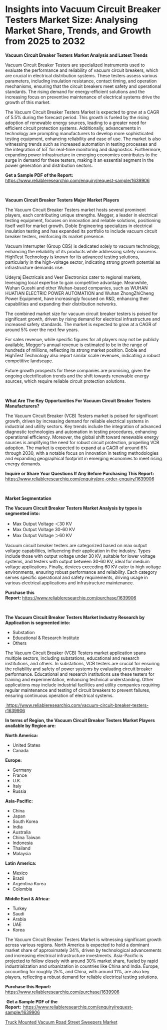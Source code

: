 <p><h1>Insights into Vacuum Circuit Breaker Testers Market Size: Analysing Market Share, Trends, and Growth from 2025 to 2032</h1></p><p><strong>Vacuum Circuit Breaker Testers Market Analysis and Latest Trends</strong></p>
<p><p>Vacuum Circuit Breaker Testers are specialized instruments used to evaluate the performance and reliability of vacuum circuit breakers, which are crucial in electrical distribution systems. These testers assess various parameters, including insulation resistance, contact timing, and operation mechanisms, ensuring that the circuit breakers meet safety and operational standards. The rising demand for energy-efficient solutions and the increasing focus on preventive maintenance of electrical systems drive the growth of this market.</p><p>The Vacuum Circuit Breaker Testers Market is expected to grow at a CAGR of 5.5% during the forecast period. This growth is fueled by the rising adoption of renewable energy sources, leading to a greater need for efficient circuit protection systems. Additionally, advancements in technology are prompting manufacturers to develop more sophisticated testing equipment, enhancing reliability and ease of use. The market is also witnessing trends such as increased automation in testing processes and the integration of IoT for real-time monitoring and diagnostics. Furthermore, expanding power infrastructure in emerging economies contributes to the surge in demand for these testers, making it an essential segment in the power generation and distribution sectors.</p></p>
<p><strong>Get a Sample PDF of the Report:&nbsp;</strong> <a href="https://www.reliableresearchiq.com/enquiry/request-sample/1639906?utm_campaign=2219&utm_medium=2&utm_source=Github&utm_content=ia&utm_term=27022025&utm_id=vacuum-circuit-breaker-testers">https://www.reliableresearchiq.com/enquiry/request-sample/1639906</a></p>
<p>&nbsp;</p>
<p><strong>Vacuum Circuit Breaker Testers Major Market Players</strong></p>
<p><p>The Vacuum Circuit Breaker Testers market hosts several prominent players, each contributing unique strengths. Megger, a leader in electrical testing equipment, focuses on innovation and reliable solutions, positioning itself well for market growth. Doble Engineering specializes in electrical insulation testing and has expanded its portfolio to include vacuum circuit breaker testers, reinforcing its market presence.</p><p>Vacuum Interrupter (Group CBS) is dedicated solely to vacuum technology, enhancing the reliability of its products while addressing safety concerns. HighTest Technology is known for its advanced testing solutions, particularly in the high-voltage sector, indicating strong growth potential as infrastructure demands rise.</p><p>Udeyraj Electricals and Veer Electronics cater to regional markets, leveraging local expertise to gain competitive advantage. Meanwhile, Wuhan Guoshi and other Wuhan-based companies, such as WUHAN HUATIAN ELECTRIC POWER AUTOMATION and Wuhan ZhongZhiCheng Power Equipment, have increasingly focused on R&D, enhancing their capabilities and expanding their distribution networks.</p><p>The combined market size for vacuum circuit breaker testers is poised for significant growth, driven by rising demand for electrical infrastructure and increased safety standards. The market is expected to grow at a CAGR of around 5% over the next few years. </p><p>For sales revenue, while specific figures for all players may not be publicly available, Megger's annual revenue is estimated to be in the range of hundreds of millions, reflecting its strong market position. Doble and HighTest Technology also report similar scale revenues, indicating a robust competitive landscape.</p><p>Future growth prospects for these companies are promising, given the ongoing electrification trends and the shift towards renewable energy sources, which require reliable circuit protection solutions.</p></p>
<p>&nbsp;</p>
<p><strong>What Are The Key Opportunities For Vacuum Circuit Breaker Testers Manufacturers?</strong></p>
<p><p>The Vacuum Circuit Breaker (VCB) Testers market is poised for significant growth, driven by increasing demand for reliable electrical systems in industrial and utility sectors. Key trends include the integration of advanced diagnostic technologies and automation in testing procedures, enhancing operational efficiency. Moreover, the global shift toward renewable energy sources is amplifying the need for robust circuit protection, propelling VCB adoption. The market is expected to expand at a CAGR of around 6% through 2030, with a notable focus on innovation in testing methodologies and expanding geographical footprint in emerging economies to meet rising energy demands.</p></p>
<p><strong>Inquire or Share Your Questions If Any Before Purchasing This Report:</strong> <a href="https://www.reliableresearchiq.com/enquiry/pre-order-enquiry/1639906?utm_campaign=2219&utm_medium=2&utm_source=Github&utm_content=ia&utm_term=27022025&utm_id=vacuum-circuit-breaker-testers">https://www.reliableresearchiq.com/enquiry/pre-order-enquiry/1639906</a></p>
<p>&nbsp;</p>
<p><strong>Market Segmentation</strong></p>
<p><strong>The Vacuum Circuit Breaker Testers Market Analysis by types is segmented into:</strong></p>
<p><ul><li>Max Output Voltage ＜30 KV</li><li>Max Output Voltage 30-60 KV</li><li>Max Output Voltage ＞60 KV</li></ul></p>
<p><p>Vacuum circuit breaker testers are categorized based on max output voltage capabilities, influencing their application in the industry. Types include those with output voltage under 30 KV, suitable for lower voltage systems, and testers with output between 30-60 KV, ideal for medium voltage applications. Finally, devices exceeding 60 KV cater to high voltage environments, ensuring robust performance and reliability. Each category serves specific operational and safety requirements, driving usage in various electrical applications and infrastructure maintenance.</p></p>
<p><strong>Purchase this Report:&nbsp;</strong><a href="https://www.reliableresearchiq.com/purchase/1639906?utm_campaign=2219&utm_medium=2&utm_source=Github&utm_content=ia&utm_term=27022025&utm_id=vacuum-circuit-breaker-testers">https://www.reliableresearchiq.com/purchase/1639906</a></p>
<p>&nbsp;</p>
<p><strong>The Vacuum Circuit Breaker Testers Market Industry Research by Application is segmented into:</strong></p>
<p><ul><li>Substation</li><li>Educational & Research Institute</li><li>Others</li></ul></p>
<p><p>The Vacuum Circuit Breaker (VCB) Testers market application spans multiple sectors, including substations, educational and research institutions, and others. In substations, VCB testers are crucial for ensuring the reliability and safety of power systems by evaluating circuit breaker performance. Educational and research institutions use these testers for training and experimentation, enhancing technical understanding. Other applications may include industrial facilities and utility companies requiring regular maintenance and testing of circuit breakers to prevent failures, ensuring continuous operation of electrical systems.</p></p>
<p><a href="https://www.reliableresearchiq.com/vacuum-circuit-breaker-testers-r1639906?utm_campaign=2219&utm_medium=2&utm_source=Github&utm_content=ia&utm_term=27022025&utm_id=vacuum-circuit-breaker-testers">&nbsp;https://www.reliableresearchiq.com/vacuum-circuit-breaker-testers-r1639906</a></p>
<p><strong>In terms of Region, the Vacuum Circuit Breaker Testers Market Players available by Region are:</strong></p>
<p>
    <p> <strong> North America: </strong>
        <ul>
            <li>United States</li>
            <li>Canada</li>
        </ul>
        </p> 
    <p> <strong> Europe: </strong>
        <ul>
            <li>Germany</li>
            <li>France</li>
            <li>U.K.</li>
            <li>Italy</li>
            <li>Russia</li>
        </ul>
        </p> 
    <p> <strong> Asia-Pacific: </strong>
        <ul>
            <li>China</li>
            <li>Japan</li>
            <li>South Korea</li>
            <li>India</li>
            <li>Australia</li>
            <li>China Taiwan</li>
            <li>Indonesia</li>
            <li>Thailand</li>
            <li>Malaysia</li>
        </ul>
        </p> 
    <p> <strong> Latin America: </strong>
        <ul>
            <li>Mexico</li>
            <li>Brazil</li>
            <li>Argentina Korea</li>
            <li>Colombia</li>
        </ul>
        </p> 
    <p> <strong> Middle East & Africa: </strong>
        <ul>
            <li>Turkey</li>
            <li>Saudi</li>
            <li>Arabia</li>
            <li>UAE</li>
            <li>Korea</li>
        </ul>
    </p>
    </p>
<p><p>The Vacuum Circuit Breaker Testers Market is witnessing significant growth across various regions. North America is expected to hold a dominant market share of approximately 34%, driven by technological advancements and increasing electrical infrastructure investments. Asia-Pacific is projected to follow closely with around 30% market share, fueled by rapid industrialization and urbanization in countries like China and India. Europe, accounting for roughly 25%, and China, with around 11%, are also key players, reflecting a robust demand for reliable electrical testing solutions.</p></p>
<p><strong>Purchase this Report: </strong><a href="https://www.reliableresearchiq.com/purchase/1639906?utm_campaign=2219&utm_medium=2&utm_source=Github&utm_content=ia&utm_term=27022025&utm_id=vacuum-circuit-breaker-testers">https://www.reliableresearchiq.com/purchase/1639906</a></p>
<p>&nbsp;<strong>Get a Sample PDF of the Report:&nbsp;&nbsp;</strong><a href="https://www.reliableresearchiq.com/enquiry/request-sample/1639906?utm_campaign=2219&utm_medium=2&utm_source=Github&utm_content=ia&utm_term=27022025&utm_id=vacuum-circuit-breaker-testers">https://www.reliableresearchiq.com/enquiry/request-sample/1639906</a></p>
<p><strong></strong></p>
<p><p><a href="https://github.com/baatetoshda/Market-Research-Report-List-1/blob/main/truck-mounted-vacuum-road-street-sweepers-market.md?utm_campaign=2219&utm_medium=2&utm_source=Github&utm_content=ia&utm_term=27022025&utm_id=vacuum-circuit-breaker-testers">Truck Mounted Vacuum Road Street Sweepers Market</a></p></p>